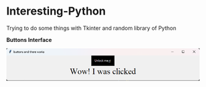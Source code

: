 # Interesting-Python

Trying to do some things with Tkinter and random library of Python

**Buttons Interface**

![buttons interface](./images/button.png)




